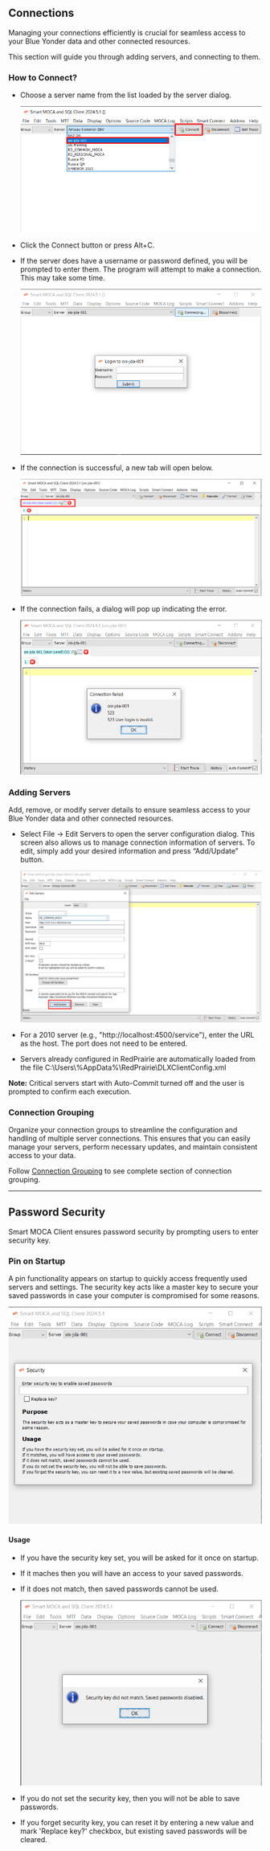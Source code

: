 ## Connections

Managing your connections efficiently is crucial for seamless access to your Blue Yonder data and other connected resources. 

This section will guide you through adding servers, and connecting to them.

### How to Connect?

- Choose a server name from the list loaded by the server dialog. 

  ![EditServers](./.attachments/server1.png)

- Click the Connect button or press Alt+C.

- If the server does have a username or password defined, you will be prompted to enter them. The program will attempt to make a connection. This may take some time.

  ![EditServers](./.attachments/server2.png)

- If the connection is successful, a new tab will open below.

  ![EditServers](./.attachments/server4.png)

- If the connection fails, a dialog will pop up indicating the error.

  ![EditServers](./.attachments/server3.png)

### Adding Servers

Add, remove, or modify server details to ensure seamless access to your Blue Yonder data and other connected resources.

- Select File -> Edit Servers to open the server configuration dialog. This screen also allows us to manage connection information of servers. To edit, simply add your desired information and press “Add/Update” button.

  ![EditServers](./.attachments/file-menu/EditServers.png)

- For a 2010 server (e.g., "http://localhost:4500/service"), enter the URL as the host. The port does not need to be entered.

- Servers already configured in RedPrairie are automatically loaded from the file C:\Users\\%AppData%\RedPrairie\DLXClientConfig.xml

**Note:** Critical servers start with Auto-Commit turned off and the user is prompted to confirm each execution.

### Connection Grouping

Organize your connection groups to streamline the configuration and handling of multiple server connections. This ensures that you can easily manage your servers, perform necessary updates, and maintain consistent access to your data.

Follow [Connection Grouping](./menu-overview/file.md) to see complete section of connection grouping.

---

## Password Security

Smart MOCA Client ensures password security by prompting users to enter security key. 

### Pin on Startup

A pin functionality appears on startup to quickly access frequently used servers and settings. The security key acts like a master key to secure your saved passwords in case your computer is compromised for some reasons.

![EditServers](./.attachments/password1.png)

#### Usage

- If you have the security key set, you will be asked for it once on startup.
- If it maches then you will have an access to your saved passwords.
- If it does not match, then saved passwords cannot be used.

  ![EditServers](./.attachments/password2.png)

- If you do not set the security key, then you will not be able to save passwords.
- If you forget security key, you can reset it by entering a new value and mark 'Replace key?' checkbox, but existing saved passwords will be cleared.
